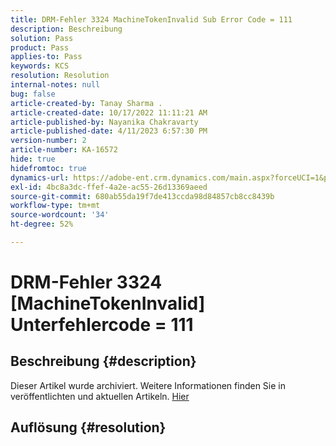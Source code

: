 ```yaml
---
title: DRM-Fehler 3324 MachineTokenInvalid Sub Error Code = 111
description: Beschreibung
solution: Pass
product: Pass
applies-to: Pass
keywords: KCS
resolution: Resolution
internal-notes: null
bug: false
article-created-by: Tanay Sharma .
article-created-date: 10/17/2022 11:11:21 AM
article-published-by: Nayanika Chakravarty
article-published-date: 4/11/2023 6:57:30 PM
version-number: 2
article-number: KA-16572
hide: true
hidefromtoc: true
dynamics-url: https://adobe-ent.crm.dynamics.com/main.aspx?forceUCI=1&pagetype=entityrecord&etn=knowledgearticle&id=3f32406c-0c4e-ed11-bba2-0022480868ff
exl-id: 4bc8a3dc-ffef-4a2e-ac55-26d13369aeed
source-git-commit: 680ab55da19f7de413ccda98d84857cb8cc8439b
workflow-type: tm+mt
source-wordcount: '34'
ht-degree: 52%

---
```


# DRM-Fehler 3324 [MachineTokenInvalid] Unterfehlercode = 111

## Beschreibung {#description}

Dieser Artikel wurde archiviert. Weitere Informationen finden Sie in veröffentlichten und aktuellen Artikeln. [Hier](https://experienceleague.adobe.com/search.html?lang=de#sort=relevancy)

## Auflösung {#resolution}
